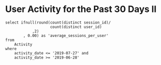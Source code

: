 # User Activity for the Past 30 Days II

```
select ifnull(round(count(distinct session_id)/
                    count(distinct user_id)
            ,2)
        , 0.00) as 'average_sessions_per_user'
from
    Activity
where
    activity_date <= '2019-07-27' and
    activity_date >= '2019-06-28'
```
